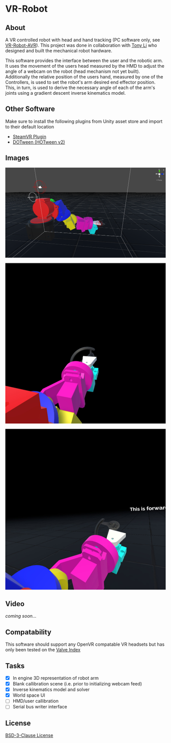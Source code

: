 # VR-Robot
## About
A VR controlled robot with head and hand tracking (PC software only, see [VR-Robot-AVR](https://github.com/JaydenGrubb1/VR-Robot-AVR)). This project was done in collaboration with [Tony Li](https://github.com/tli146) who designed and built the mechanical robot hardware. 

This software provides the interface between the user and the robotic arm. It uses the movement of the users head measured by the HMD to adjust the angle of a webcam on the robot (head mechanism not yet built). Additionally the relative position of the users hand, measured by one of the Controllers, is used to set the robot's arm desired end effector position. This, in turn, is used to derive the necessary angle of each of the arm's joints using a gradient descent inverse kinematics model.

## Other Software
Make sure to install the following plugins from Unity asset store and import to their default location
- [SteamVR Plugin](https://assetstore.unity.com/packages/tools/integration/steamvr-plugin-32647)
- [DOTween (HOTween v2)](https://assetstore.unity.com/packages/tools/animation/dotween-hotween-v2-27676)

## Images
![Debug model of robot arm](Docs/Images/3.png "Debug model of robot arm")  

![View from users perspective looking up](Docs/Images/2.jpg "View from users perspective looking up")  

![View from users perspective looking at horizon](Docs/Images/1.jpg "View from users perspective looking at horizon")

## Video
*coming soon...*

## Compatability
This software should support any OpenVR compatable VR headsets but has only been tested on the [Valve Index](https://store.steampowered.com/valveindex)

## Tasks
- [x] In engine 3D representation of robot arm
- [x] Blank callibration scene (i.e. prior to initializing webcam feed)
- [x] Inverse kinematics model and solver
- [x] World space UI
- [ ] HMD/user callibration
- [ ] Serial bus writer interface

## License
[BSD-3-Clause License](LICENSE)